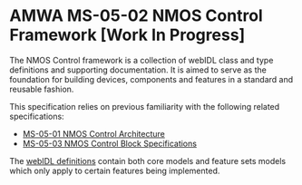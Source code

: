 # AMWA MS-05-02 NMOS Control Framework \[Work In Progress\]

The NMOS Control framework is a collection of webIDL class and type definitions and supporting documentation.
It is aimed to serve as the foundation for building devices, components and features in a standard and reusable fashion.

This specification relies on previous familiarity with the following related specifications:

- [MS-05-01 NMOS Control Architecture](https://specs.amwa.tv/ms-05-01)
- [MS-05-03 NMOS Control Block Specifications](https://specs.amwa.tv/ms-05-03)

The [webIDL definitions](../APIs/idl/NC-Framework.webidl) contain both core models and feature sets models which only apply to certain features being implemented.
